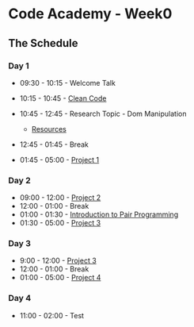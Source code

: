 # Code Academy - Week0 

## The Schedule

### Day 1 

* 09:30 - 10:15 - Welcome Talk

* 10:15 - 10:45 - [Clean Code](https://www.theodinproject.com/courses/web-development-101/lessons/clean-code)

* 10:45 - 12:45 - Research Topic - Dom Manipulation
  * [Resources](https://www.theodinproject.com/courses/web-development-101/lessons/dom-manipulation)

* 12:45 - 01:45 - Break 

* 01:45 - 05:00 - [Project 1](https://github.com/ali-7/w0-project1)


### Day 2

* 09:00 - 12:00 - [Project 2](https://github.com/ali-7/w0-project2)
* 12:00 - 01:00 - Break
* 01:00 - 01:30 - [Introduction to Pair Programming](https://www.theodinproject.com/courses/web-development-101/lessons/introduction-to-pair-programming)
* 01:30 - 05:00 - [Project 3](https://github.com/ali-7/g7-week0/blob/master/project3.md) 

### Day 3


* 9:00 - 12:00 - [Project 3](https://github.com/ali-7/g7-week0/blob/master/project3.md)
* 12:00 - 01:00 - Break 
* 01:00 - 05:00 - [Project 4](https://github.com/ali-7/w0-project4)

### Day 4

- 11:00 - 02:00 - Test
